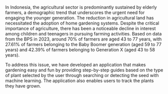 In Indonesia, the agricultural sector is predominantly sustained by elderly farmers, a demographic trend that underscores the urgent need for engaging the younger generation. The reduction in agricultural land has necessitated the adoption of home gardening systems. Despite the critical importance of agriculture, there has been a noticeable decline in interest among children and teenagers in pursuing farming activities. Based on data from the BPS in 2023, around 70% of farmers are aged 43 to 77 years, with 27.61% of farmers belonging to the Baby Boomer generation (aged 59 to 77 years) and 42.39% of farmers belonging to Generation X (aged 43 to 58 years).

To address this issue, we have developed an application that makes gardening easy and fun by providing step-by-step guides based on the type of plant selected by the user through searching or detecting the seed with machine learning. The application also enables users to track the plants they have grown.
